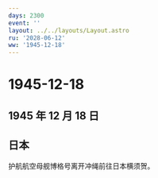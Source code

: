 ```yaml
---
days: 2300
event: ''
layout: ../../layouts/Layout.astro
ru: '2028-06-12'
ww: '1945-12-18'
---
```


# 1945-12-18

## 1945 年 12 月 18 日

## 日本

护航航空母舰博格号离开冲绳前往日本横须贺。